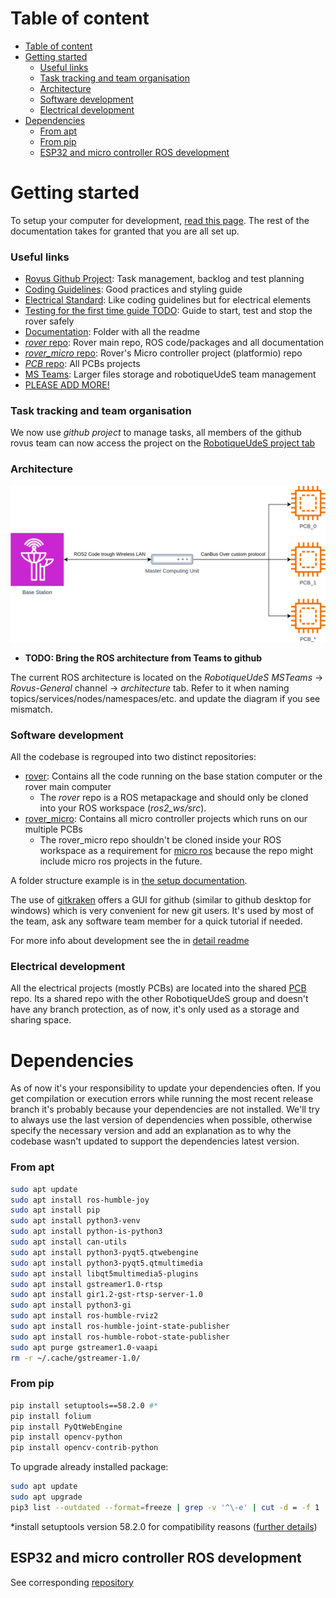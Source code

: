 # Table of content

- [Table of content](#table-of-content)
- [Getting started](#getting-started)
    - [Useful links](#useful-links)
    - [Task tracking and team organisation](#task-tracking-and-team-organisation)
    - [Architecture](#architecture)
    - [Software development](#software-development)
    - [Electrical development](#electrical-development)
- [Dependencies](#dependencies)
    - [From apt](#from-apt)
    - [From pip](#from-pip)
  - [ESP32 and micro controller ROS development](#esp32-and-micro-controller-ros-development)

# Getting started

To setup your computer for development, [read this page](doc/prog/master%20computing%20unit/setup.md). The rest of the documentation takes for granted that you are all set up.

### Useful links

- [Rovus Github Project](https://github.com/orgs/robotique-udes/projects/1/views/1): Task management, backlog and test planning
- [Coding Guidelines](doc/prog/coding%20guidelines.md): Good practices and styling guide
- [Electrical Standard](doc/electrical/electric_standard.md): Like coding guidelines but for electrical elements
- [Testing for the first time guide TODO](TODO): Guide to start, test and stop the rover safely
- [Documentation](doc/): Folder with all the readme
- [*rover* repo](https://github.com/robotique-udes/rover): Rover main repo, ROS code/packages and all documentation
- [*rover_micro* repo](https://github.com/robotique-udes/rover_micro): Rover's Micro controller project (platformio) repo
- [*PCB* repo](https://github.com/robotique-udes/PCB): All PCBs projects
- [MS Teams](https://teams.microsoft.com/l/channel/19%3Ae38473dc00d9495599b19b8342af0a4c%40thread.skype/Rovus%20-%20G%C3%A9n%C3%A9ral?groupId=91136b22-e319-4e01-a080-e57a35690eee): Larger files storage and robotiqueUdeS team management
- [PLEASE ADD MORE!]()

### Task tracking and team organisation

We now use _github project_ to manage tasks, all members of the github rovus team can now access the project on the [RobotiqueUdeS project tab](https://github.com/orgs/robotique-udes/projects/1/views/1)

### Architecture

<center>
    <img src="doc/diagrams/VeryHighLevelSoftwareStructure.drawio.svg" alt="Very high level structure diagram" class="center" style="width:700px;"/>
</center>

- **TODO: Bring the ROS architecture from Teams to github**

The current ROS architecture is located on the _RobotiqueUdeS MSTeams_ -> _Rovus-General_ channel -> _architecture_ tab. Refer to it when naming topics/services/nodes/namespaces/etc. and update the diagram if you see mismatch.

### Software development

All the codebase is regrouped into two distinct repositories:
- [rover](https://github.com/robotique-udes/rover): Contains all the code running on the base station computer or the rover main computer
  - The *rover* repo is a ROS metapackage and should only be cloned into your ROS workspace (*ros2_ws/src*).
- [rover_micro](https://github.com/robotique-udes/rover_micro): Contains all micro controller projects which runs on our multiple PCBs 
  - The rover_micro repo shouldn't be cloned inside your ROS workspace as a requirement for [micro ros](https://micro.ros.org/) because the repo might include micro ros projects in the future.

A folder structure example is in [the setup documentation](doc/prog/master%20computing%20unit/setup.md).

The use of [gitkraken](https://www.gitkraken.com/) offers a GUI for github (similar to github desktop for windows) which is very convenient for new git users. It's used by most of the team, ask any software team member for a quick tutorial if needed.

For more info about development see the in [detail readme](TODO)

### Electrical development

All the electrical projects (mostly PCBs) are located into the shared [PCB](https://github.com/robotique-udes/PCB) repo. Its a shared repo with the other RobotiqueUdeS group and doesn't have any branch protection, as of now, it's only used as a storage and sharing space. 

# Dependencies

As of now it's your responsibility to update your dependencies often. If you get compilation or execution errors while running the most recent release branch it's probably because your dependencies are not installed. We'll try to always use the last version of dependencies when possible, otherwise specify the necessary version and add an explanation as to why the codebase wasn't updated to support the dependencies latest version. 

### From apt

```bash
sudo apt update
sudo apt install ros-humble-joy
sudo apt install pip
sudo apt install python3-venv
sudo apt install python-is-python3
sudo apt install can-utils
sudo apt install python3-pyqt5.qtwebengine
sudo apt install python3-pyqt5.qtmultimedia
sudo apt install libqt5multimedia5-plugins
sudo apt install gstreamer1.0-rtsp
sudo apt install gir1.2-gst-rtsp-server-1.0
sudo apt install python3-gi
sudo apt install ros-humble-rviz2
sudo apt install ros-humble-joint-state-publisher
sudo apt install ros-humble-robot-state-publisher
sudo apt purge gstreamer1.0-vaapi 
rm -r ~/.cache/gstreamer-1.0/
```

### From pip

```bash
pip install setuptools==58.2.0 #*
pip install folium
pip install PyQtWebEngine
pip install opencv-python
pip install opencv-contrib-python
```

To upgrade already installed package:

```bash
sudo apt update
sudo apt upgrade
pip3 list --outdated --format=freeze | grep -v '^\-e' | cut -d = -f 1 | xargs -n1 pip3 install -U 
```

*install setuptools version 58.2.0 for compatibility reasons ([further details](https://answers.ros.org/question/396439/setuptoolsdeprecationwarning-setuppy-install-is-deprecated-use-build-and-pip-and-other-standards-based-tools/))

## ESP32 and micro controller ROS development

See corresponding [repository](https://github.com/robotique-udes/rover_micro)
